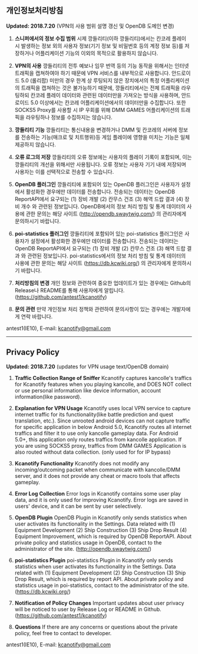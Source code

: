 ## 개인정보처리방침

**Updated: 2018.7.20** (VPN의 사용 범위 설명 갱신 및 OpenDB 도메인 변경)

1. **스니퍼에서의 정보 수집 범위** 시제 깡들리티(이하 깡들리티)에서는 칸코레 플레이 시 발생하는 정보 외의 사용자 정보(기기 정보 및 비밀번호 등의 계정 정보 등)를 저장하거나 어플리케이션 기능의 이외의 목적으로 활용하지 않습니다.

2. **VPN의 사용** 깡들리티의 전투 예보나 임무 번역 등의 기능 동작을 위해서는 인터넷 트래픽을 캡쳐하여야 하기 때문에 VPN 서비스를 내부적으로 사용합니다. 안드로이드 5.0 (롤리팝) 미만의 경우 한계 상 루팅되지 않은 장치에서의 특정 어플리케이션의 트래픽을 캡쳐하는 것은 불가능하기 때문에, 깡들리티에서는 전체 트래픽을 라우팅하되 칸코레 플레이 데이터와 관련된 데이터만을 가져오는 방식을 사용하며, 안드로이드 5.0 이상에서는 칸코레 어플리케이션에서의 데이터만을 수집합니다. 또한 SOCKS5 Proxy를 사용할 시 IP 우회를 위해 DMM GAMES 어플리케이션의 트래픽을 라우팅하나 정보를 수집하지는 않습니다.

3. **깡들리티 기능** 깡들리티는 통신내용을 변경하거나 DMM 및 칸코레의 서버에 정보를 전송하는 기능(매크로 및 치트행위)등 게임 플레이에 영향을 미치는 기능은 일체 제공하지 않습니다. 

4. **오류 로그의 저장** 깡들리티의 오류 정보에는 사용자의 플레이 기록이 포함되며, 이는 깡들리티의 개선을 위해서만 사용됩니다. 오류 정보는 사용자 기기 내에 저장되며 사용자는 이를 선택적으로 전송할 수 있습니다.

5. **OpenDB 플러그인** 깡들리티에 포함되어 있는 OpenDB 플러그인은 사용자가 설정에서 활성화한 경우에만 데이터를 전송합니다. 전송되는 데이터는 OpenDB ReportAPI에서 요구되는 (1) 장비 개발 (2) 칸무스 건조 (3) 해역 드랍 결과 (4) 장비 개수 와 관련된 정보입니다. 
OpenDB에서의 정보 처리 방침 및 통계 데이터의 사용에 관한 문의는 해당 사이트 (http://opendb.swaytwig.com/) 의 관리자에게 문의하시기 바랍니다.

6. **poi-statistics 플러그인** 깡들리티에 포함되어 있는 poi-statistics 플러그인은 사용자가 설정에서 활성화한 경우에만 데이터를 전송합니다. 전송되는 데이터는 OpenDB ReportAPI에서 요구되는 (1) 장비 개발 (2) 칸무스 건조 (3) 해역 드랍 결과 와 관련된 정보입니다.
poi-statistics에서의 정보 처리 방침 및 통계 데이터의 사용에 관한 문의는 해당 사이트 (https://db.kcwiki.org/) 의 관리자에게 문의하시기 바랍니다. 

7. **처리방침의 변경** 개인 정보와 관련하여 중요한 업데이트가 있는 경우에는 Github의 Release나 README를 통해 사용자에게 알립니다. (https://github.com/antest1/kcanotify)

8. **문의 관련** 만약 개인정보 처리 정책와 관련하여 문의사항이 있는 경우에는 개발자에게 연락 바랍니다.

antest1(IE10), E-mail: kcanotify@gmail.com

<hr/>

## Privacy Policy 

**Updated: 2018.7.20** (updates for VPN usage text/OpenDB domain)

1. **Traffic Collection Range of Sniffer** Kcanotify captures kancolle's traffics for Kcanotify features when you playing kancolle, and DOES NOT collect or use personal information like device information, account information(like password).

2. **Explanation for VPN Usage** Kcanotify uses local VPN service to capture internet traffic for its functionality(like battle prediction and quest translation, etc.). Since unrooted android devices can not capture traffic for specific application in below Android 5.0, Kcanotify routes all internet traffics and filter it to use only kancolle gameplay data. For Android 5.0+, this application only routes traffics from kancolle application. If you are using SOCKS5 proxy, traffics from DMM GAMES Application is also routed without data collection. (only used for for IP bypass)

3. **Kcanotify Functionality** Kcanotify does not modify any incoming/outcoming packet when communicate with kancolle/DMM server, and it does not provide any cheat or macro tools that affects gameplay.

4. **Error Log Collection** Error logs in Kcanotify contains some user play data, and it is only used for improving Kcanotify. Error logs are saved in users' device, and it can be sent by user selectively.

5. **OpenDB Plugin** OpenDB Plugin in Kcanotify only sends statistics when user activates its functionality in the Settings. Data related with (1) Equipment Development (2) Ship Construction (3) Ship Drop Result (4) Equipment Improvement, which is required by OpenDB ReportAPI.
About private policy and statistics usage in OpenDB, contact to the administrator of the site. (http://opendb.swaytwig.com/)

6. **poi-statistics Plugin** poi-statistics Plugin in Kcanotify only sends statistics when user activates its functionality in the Settings. Data related with (1) Equipment Development (2) Ship Construction (3) Ship Drop Result, which is required by report API.
About private policy and statistics usage in poi-statistics, contact to the administrator of the site. (https://db.kcwiki.org/)

7. **Notification of Policy Changes** Important updates about user privacy will be noticed to user by Release Log or README in Github. (https://github.com/antest1/kcanotify)

8. **Questions** If there are any concerns or questions about the private policy, feel free to contact to developer.

antest1(IE10), E-mail: kcanotify@gmail.com